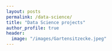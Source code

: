 ```yaml
---
layout: posts
permalink: /data-science/
title: "Data Science projects"
author_profile: true
header:
  image: "/images/Gartensitzecke.jpeg"
---
```



